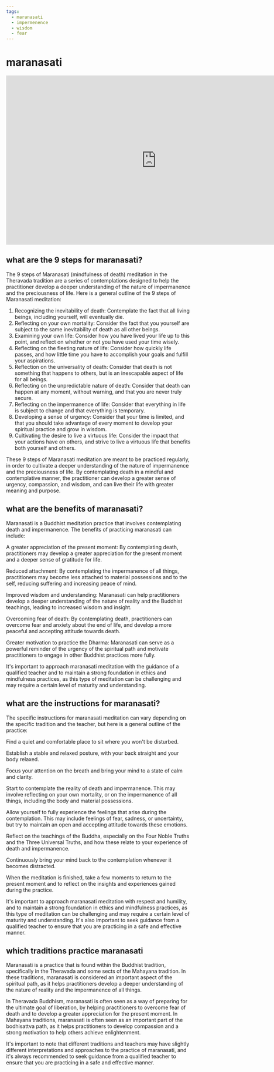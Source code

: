 ```yaml
---
tags:
  - maranasati 
  - impermenence 
  - wisdom 
  - fear 
---
```

# maranasati

<iframe width="819" height="461" src="https://www.youtube.com/embed/5SBrCdRTX8o" title="Maranasati: Buddhist Reflections on Death" frameborder="0" allow="accelerometer; autoplay; clipboard-write; encrypted-media; gyroscope; picture-in-picture; web-share" allowfullscreen></iframe>

## what are the 9 steps for maranasati?

The 9 steps of Maranasati (mindfulness of death) meditation in the Theravada tradition are a series of contemplations designed to help the practitioner develop a deeper understanding of the nature of impermanence and the preciousness of life. Here is a general outline of the 9 steps of Maranasati meditation:

1. Recognizing the inevitability of death: Contemplate the fact that all living beings, including yourself, will eventually die.
1. Reflecting on your own mortality: Consider the fact that you yourself are subject to the same inevitability of death as all other beings.
1. Examining your own life: Consider how you have lived your life up to this point, and reflect on whether or not you have used your time wisely.
1. Reflecting on the fleeting nature of life: Consider how quickly life passes, and how little time you have to accomplish your goals and fulfill your aspirations.
1. Reflection on the universality of death: Consider that death is not something that happens to others, but is an inescapable aspect of life for all beings.
1. Reflecting on the unpredictable nature of death: Consider that death can happen at any moment, without warning, and that you are never truly secure.
1. Reflecting on the impermanence of life: Consider that everything in life is subject to change and that everything is temporary.
1. Developing a sense of urgency: Consider that your time is limited, and that you should take advantage of every moment to develop your spiritual practice and grow in wisdom.
1. Cultivating the desire to live a virtuous life: Consider the impact that your actions have on others, and strive to live a virtuous life that benefits both yourself and others.

These 9 steps of Maranasati meditation are meant to be practiced regularly, in order to cultivate a deeper understanding of the nature of impermanence and the preciousness of life. By contemplating death in a mindful and contemplative manner, the practitioner can develop a greater sense of urgency, compassion, and wisdom, and can live their life with greater meaning and purpose.

## what are the benefits of maranasati?

Maranasati is a Buddhist meditation practice that involves contemplating death and impermanence. The benefits of practicing maranasati can include:

A greater appreciation of the present moment: By contemplating death, practitioners may develop a greater appreciation for the present moment and a deeper sense of gratitude for life.

Reduced attachment: By contemplating the impermanence of all things, practitioners may become less attached to material possessions and to the self, reducing suffering and increasing peace of mind.

Improved wisdom and understanding: Maranasati can help practitioners develop a deeper understanding of the nature of reality and the Buddhist teachings, leading to increased wisdom and insight.

Overcoming fear of death: By contemplating death, practitioners can overcome fear and anxiety about the end of life, and develop a more peaceful and accepting attitude towards death.

Greater motivation to practice the Dharma: Maranasati can serve as a powerful reminder of the urgency of the spiritual path and motivate practitioners to engage in other Buddhist practices more fully.

It's important to approach maranasati meditation with the guidance of a qualified teacher and to maintain a strong foundation in ethics and mindfulness practices, as this type of meditation can be challenging and may require a certain level of maturity and understanding.

## what are the instructions for maranasati?

The specific instructions for maranasati meditation can vary depending on the specific tradition and the teacher, but here is a general outline of the practice:

Find a quiet and comfortable place to sit where you won't be disturbed.

Establish a stable and relaxed posture, with your back straight and your body relaxed.

Focus your attention on the breath and bring your mind to a state of calm and clarity.

Start to contemplate the reality of death and impermanence. This may involve reflecting on your own mortality, or on the impermanence of all things, including the body and material possessions.

Allow yourself to fully experience the feelings that arise during the contemplation. This may include feelings of fear, sadness, or uncertainty, but try to maintain an open and accepting attitude towards these emotions.

Reflect on the teachings of the Buddha, especially on the Four Noble Truths and the Three Universal Truths, and how these relate to your experience of death and impermanence.

Continuously bring your mind back to the contemplation whenever it becomes distracted.

When the meditation is finished, take a few moments to return to the present moment and to reflect on the insights and experiences gained during the practice.

It's important to approach maranasati meditation with respect and humility, and to maintain a strong foundation in ethics and mindfulness practices, as this type of meditation can be challenging and may require a certain level of maturity and understanding. It's also important to seek guidance from a qualified teacher to ensure that you are practicing in a safe and effective manner.

## which traditions practice maranasati

Maranasati is a practice that is found within the Buddhist tradition, specifically in the Theravada and some sects of the Mahayana tradition. In these traditions, maranasati is considered an important aspect of the spiritual path, as it helps practitioners develop a deeper understanding of the nature of reality and the impermanence of all things.

In Theravada Buddhism, maranasati is often seen as a way of preparing for the ultimate goal of liberation, by helping practitioners to overcome fear of death and to develop a greater appreciation for the present moment. In Mahayana traditions, maranasati is often seen as an important part of the bodhisattva path, as it helps practitioners to develop compassion and a strong motivation to help others achieve enlightenment.

It's important to note that different traditions and teachers may have slightly different interpretations and approaches to the practice of maranasati, and it's always recommended to seek guidance from a qualified teacher to ensure that you are practicing in a safe and effective manner.
